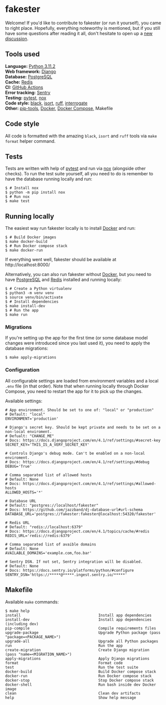 # fakester
Welcome! If you'd like to contribute to fakester (or run it yourself), you came to
right place. Hopefully, everything noteworthy is mentioned, but if you still have
some questions after reading it all, don't hesitate to open up a [new discussion].

## Tools used
**Language:** [Python 3.11.2][python]  
**Web framework:** [Django]  
**Database:** [PostgreSQL]  
**Cache:** [Redis]  
**CI:** [GitHub Actions]  
**Error tracking:** [Sentry]  
**Testing:** [pytest], [nox]  
**Code style:** [black], [isort], [ruff], [interrogate]  
**Other:** [pip-tools], [Docker], [Docker Compose], Makefile  

## Code style
All code is formatted with the amazing `black`, `isort` and `ruff` tools via
`make format` helper command.

## Tests
Tests are written with help of [pytest] and run via [nox] (alongside other checks).
To run the test suite yourself, all you need to do is remember to have the database
running locally and run:

```console
$ # Install nox
$ python -m pip install nox
$ # Run nox
$ make test
```

## Running locally
The easiest way run fakester locally is to install [Docker] and run:

```console
$ # Build Docker images
$ make docker-build
$ # Run Docker compose stack
$ make docker-run
```

If everything went well, fakester should be available at http://localhost:8000/

Alternatively, you can also run fakester without [Docker], but you need to have
[PostgreSQL] and [Redis] installed and running locally:

```console
$ # Create a Python virtualenv
$ python3 -m venv venv
$ source venv/bin/activate
$ # Install dependencies
$ make install-dev
$ # Run the app
$ make run
```

### Migrations
If you're setting up the app for the first time (or some database model changes were
introduced since you last used it), you need to apply the database migrations:

```console
$ make apply-migrations
```

### Configuration
All configurable settings are loaded from environment variables and a local `.env`
file (in that order). Note that when running locally through Docker Compose, you
need to restart the app for it to pick up the changes.

Available settings:

```
# App environment. Should be set to one of: "local" or "production"
# Default: "local"
ENVIRONMENT='production'

# Django's secret key. Should be kept private and needs to be set on a non-local enviroment.
# Defualt: "CHANGE_ME"
# Docs: https://docs.djangoproject.com/en/4.1/ref/settings/#secret-key
SECRET_KEY='THIS_IS_A_VERY_SECRET_KEY'

# Controls Django's debug mode. Can't be enabled on a non-local enviroment.
# Docs: https://docs.djangoproject.com/en/4.1/ref/settings/#debug
DEBUG='True'

# Comma separated list of allowed hosts
# Default: None
# Docs: https://docs.djangoproject.com/en/4.1/ref/settings/#allowed-hosts
ALLOWED_HOSTS='*'

# Database URL
# Default: "postgres://localhost/fakester"
# Docs: https://github.com/jazzband/dj-database-url#url-schema
DATABASE_URL='postgres://fakester:fakester@localhost:54320/fakester'

# Redis URL
# Default: "redis://localhost:6379"
# Docs: https://docs.djangoproject.com/en/4.1/topics/cache/#redis
REDIS_URL='redis://redis:6379'

# Comma separated list of avaible domains
# Default: None
AVAILABLE_DOMAINS='example.com,foo.bar'

# Sentry DSN. If not set, Sentry integration will be disabled.
# Default: None
# Docs: https://docs.sentry.io/platforms/python/#configure
SENTRY_DSN='https://*****@*****.ingest.sentry.io/*****'
```

## Makefile
Available `make` commands:

```console
$ make help
install                                   Install app dependencies
install-dev                               Install app dependencies (including dev)
pip-compile                               Compile requirements files
upgrade-package                           Upgrade Python package (pass "package=<PACKAGE_NAME>")
upgrade-all                               Upgrade all Python packages
run                                       Run the app
create-migration                          Create Django migration (pass "name=<MIGRATION_NAME>")
apply-migrations                          Apply Django migrations
format                                    Format code
test                                      Run the test suite
docker-build                              Build Docker compose stack
docker-run                                Run Docker compose stack
docker-stop                               Stop Docker compose stack
docker-shell                              Run bash inside dev Docker image
clean                                     Clean dev artifacts
help                                      Show help message
```


[black]: https://black.readthedocs.io/
[django]: https://www.djangoproject.com/
[docker]: https://www.docker.com/
[docker compose]: https://docs.docker.com/compose/
[github actions]: https://github.com/features/actions
[interrogate]: https://github.com/econchick/interrogate
[isort]: https://github.com/timothycrosley/isort
[new discussion]: https://github.com/pawelad/fakester/discussions/new/choose
[nox]: https://nox.readthedocs.io/
[pip-tools]: https://github.com/jazzband/pip-tools
[postgresql]: https://www.postgresql.org/
[pytest]: https://pytest.org/
[python]: https://www.python.org/
[redis]: https://redis.io/
[ruff]: https://github.com/charliermarsh/ruff
[sentry]: https://sentry.io/
